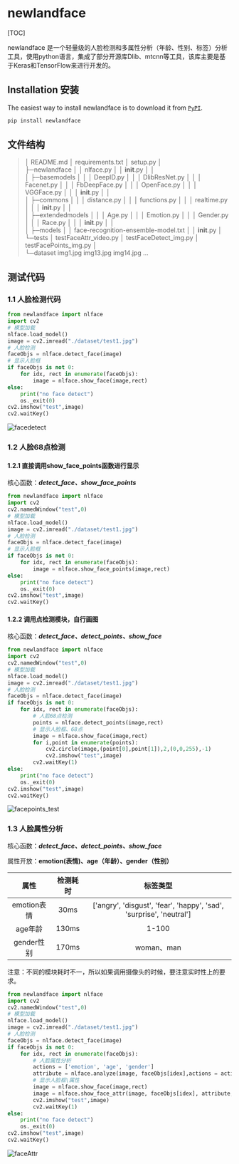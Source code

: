 # newlandface
[TOC]

newlandface 是一个轻量级的人脸检测和多属性分析（年龄、性别、标签）分析工具，使用python语言，集成了部分开源库Dlib、mtcnn等工具，该库主要是基于Keras和TensorFlow来进行开发的。

## Installation 安装

The easiest way to install newlandface is to download it from [`PyPI`](https://pypi.org/project/newlandface/).

```python
pip install newlandface
```

## 文件结构
> │  README.md
> │  requirements.txt
> │  setup.py
> │  
> ├─newlandface
> │  │  nlface.py
> │  │  __init__.py
> │  │  
> │  ├─basemodels
> │  │  │  DeepID.py
> │  │  │  DlibResNet.py
> │  │  │  Facenet.py
> │  │  │  FbDeepFace.py
> │  │  │  OpenFace.py
> │  │  │  VGGFace.py
> │  │  │  __init__.py
> │  │          
> │  ├─commons
> │  │  │  distance.py
> │  │  │  functions.py
> │  │  │  realtime.py
> │  │  │  __init__.py
> │  │          
> │  ├─extendedmodels
> │  │  │  Age.py
> │  │  │  Emotion.py
> │  │  │  Gender.py
> │  │  │  Race.py
> │  │  │  __init__.py
> │  │          
> │  ├─models
> │  │      face-recognition-ensemble-model.txt
> │  │      __init__.py
> │      
> └─tests
>     │  testFaceAttr_video.py
>     │  testFaceDetect_img.py
>     │  testFacePoints_img.py
>     │  
>     └─dataset
>             img1.jpg
>             img13.jpg
>             img14.jpg
>             ...

## 测试代码

### 1.1 人脸检测代码

```python
from newlandface import nlface
import cv2
# 模型加载
nlface.load_model()
image = cv2.imread("./dataset/test1.jpg")
# 人脸检测
faceObjs = nlface.detect_face(image)
# 显示人脸框
if faceObjs is not 0:
    for idx, rect in enumerate(faceObjs):
        image = nlface.show_face(image,rect)
else:
    print("no face detect")
    os._exit(0)
cv2.imshow("test",image)
cv2.waitKey()
```

![facedetect](D:\Documents\GitHub\img\facedetect.jpg)



### 1.2 人脸68点检测

#### 1.2.1 直接调用show_face_points函数进行显示

核心函数：***detect_face、show_face_points***

```python
from newlandface import nlface
import cv2
cv2.namedWindow("test",0)
# 模型加载
nlface.load_model()
image = cv2.imread("./dataset/test1.jpg")
# 人脸检测
faceObjs = nlface.detect_face(image)
# 显示人脸框
if faceObjs is not 0:
    for idx, rect in enumerate(faceObjs):
        image = nlface.show_face_points(image,rect)
else:
    print("no face detect")
    os._exit(0)
cv2.imshow("test",image)
cv2.waitKey()
```

#### 1.2.2 调用点检测模块，自行画图

核心函数：***detect_face、detect_points、show_face***

```python
from newlandface import nlface
import cv2
cv2.namedWindow("test",0)
# 模型加载
nlface.load_model()
image = cv2.imread("./dataset/test1.jpg")
# 人脸检测
faceObjs = nlface.detect_face(image)
if faceObjs is not 0:
    for idx, rect in enumerate(faceObjs):
        # 人脸68点检测
		points = nlface.detect_points(image,rect)
        # 显示人脸框、68点
		image = nlface.show_face(image,rect)
        for i,point in enumerate(points):
            cv2.circle(image,(point[0],point[1]),2,(0,0,255),-1)
            cv2.imshow("test",image)
        cv2.waitKey(1)    
else:
    print("no face detect")
    os._exit(0)
cv2.imshow("test",image)
cv2.waitKey()
```

![facepoints_test](D:\Documents\GitHub\img\facepoints_test.jpg)

### 1.3 人脸属性分析

核心函数：***detect_face、detect_points、show_face***

属性开放：**emotion(表情)、age（年龄）、gender（性别）**

|    属性     | 检测耗时 |                           标签类型                           |
| :---------: | :------: | :----------------------------------------------------------: |
| emotion表情 |   30ms   | ['angry', 'disgust', 'fear', 'happy', 'sad', 'surprise', 'neutral'] |
|   age年龄   |  130ms   |                            1-100                             |
| gender性别  |  170ms   |                          woman、man                          |

注意：不同的模块耗时不一，所以如果调用摄像头的时候，要注意实时性上的要求。

```python
from newlandface import nlface
import cv2
cv2.namedWindow("test",0)
# 模型加载
nlface.load_model()
image = cv2.imread("./dataset/test1.jpg")
# 人脸检测
faceObjs = nlface.detect_face(image)
if faceObjs is not 0:
    for idx, rect in enumerate(faceObjs):
        # 人脸属性分析
        actions = ['emotion', 'age', 'gender']
        attribute = nlface.analyze(image, faceObjs[idex],actions = actions)
        # 显示人脸框\属性
		image = nlface.show_face(image,rect)
        image = nlface.show_face_attr(image, faceObjs[idex], attribute, actions)
        cv2.imshow("test",image)
        cv2.waitKey(1)    
else:
    print("no face detect")
    os._exit(0)
cv2.imshow("test",image)
cv2.waitKey()
```

![faceAttr](D:\Documents\GitHub\img\faceAttr.jpg)









